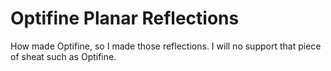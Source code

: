 # Optifine Planar Reflections

How made Optifine, so I made those reflections. I will no support that piece of sheat such as Optifine. 
